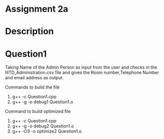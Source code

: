 # Assignment 2a
# Description
# Question1
Taking Name of the Admin Person as input from the user and checks in the IIITD_Administration.csv file and gives the Room number,Telephone Number and email address as output.

Commands to build the file
1)  g++ -c Question1.cpp
2) 	g++ -g -o debug1 Question1.o

Command to build optimized file
1)  g++ -c Question1.cpp
2) 	g++ -g -o debug2 Question1.o
3) 	g++ -O3 -o optimize2 Question1.o
